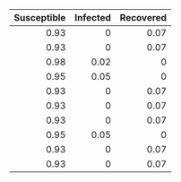|   Susceptible |   Infected |   Recovered |
|--------------:|-----------:|------------:|
|          0.93 |       0    |        0.07 |
|          0.93 |       0    |        0.07 |
|          0.98 |       0.02 |        0    |
|          0.95 |       0.05 |        0    |
|          0.93 |       0    |        0.07 |
|          0.93 |       0    |        0.07 |
|          0.93 |       0    |        0.07 |
|          0.95 |       0.05 |        0    |
|          0.93 |       0    |        0.07 |
|          0.93 |       0    |        0.07 |
